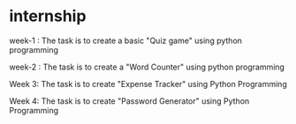# internship
week-1 :
The task is to create a basic "Quiz game" using python programming
















































week-2 :
The task is to create a "Word Counter" using python programming






































Week 3: The task is to create "Expense Tracker" using Python Programming








































Week 4: The task is to create "Password Generator" using Python Programming

